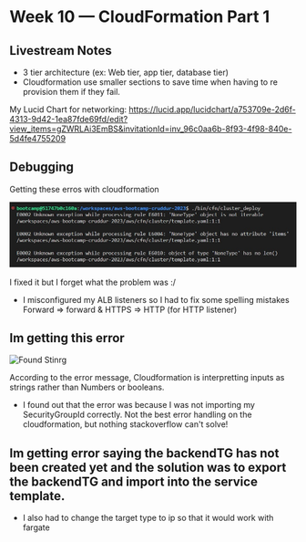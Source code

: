 # Week 10 — CloudFormation Part 1

## Livestream Notes
- 3 tier architecture (ex: Web tier, app tier, database tier)
- Cloudformation use smaller sections to save time when having to re provision them if they fail.


My Lucid Chart for networking:
https://lucid.app/lucidchart/a753709e-2d6f-4313-9d42-1ea87fde69fd/edit?view_items=gZWRLAi3EmBS&invitationId=inv_96c0aa6b-8f93-4f98-840e-5d4fe4755209

## Debugging

Getting these erros with cloudformation


![Errors](./assets/CFNClusterErrors.jpg)


I fixed it but I forget what the problem was :/


- I misconfigured my ALB listeners so I had to fix some spelling mistakes Forward => forward & HTTPS => HTTP (for HTTP listener)


## Im getting this error 


![Found Stinrg](https://cdn.discordapp.com/attachments/1040368636763836429/1104569721405329488/image.png)


According to the error message, Cloudformation is interpretting inputs as strings rather than Numbers or booleans.
- I found out that the error was because I was not importing my SecurityGroupId correctly.  Not the best error handling on the cloudformation, but nothing stackoverflow can't solve!

## Im getting error saying the backendTG has not been created yet and the solution was to export the backendTG and import into the service template.
- I also had to change the target type to ip so that it would work with fargate
